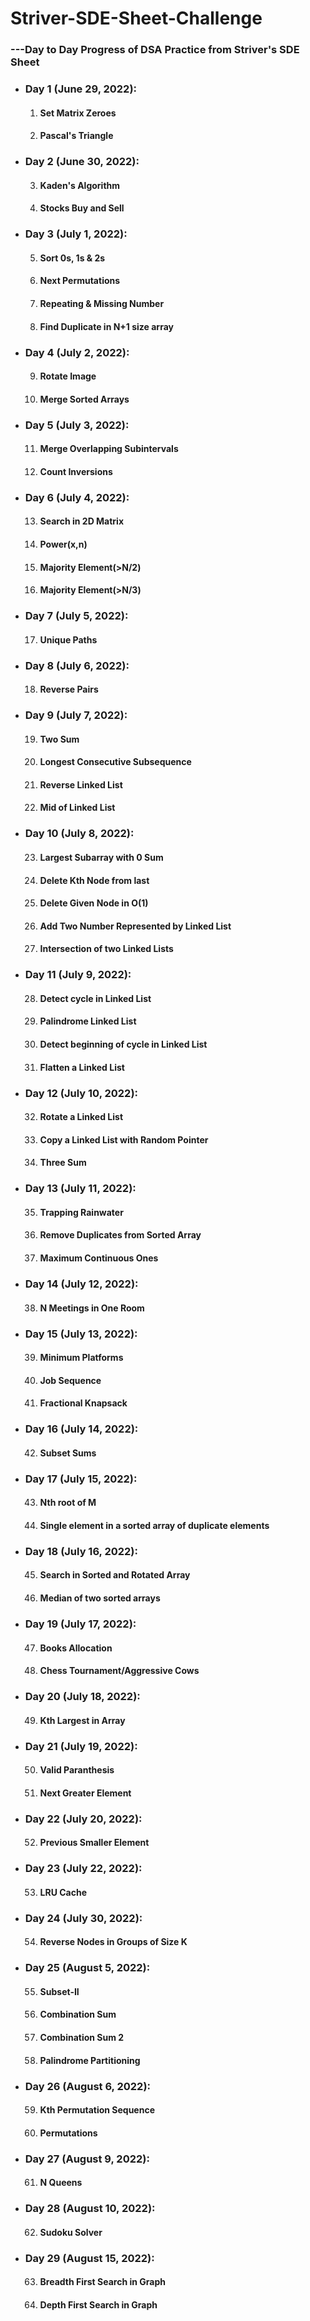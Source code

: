# Striver-SDE-Sheet-Challenge
<h3>---Day to Day Progress of DSA Practice from Striver's SDE Sheet</h3>

<ul>

  <li><h3>Day 1 (June 29, 2022):</h3>
      <ol type="1">
        <li><h4>Set Matrix Zeroes</h4></li>
        <li><h4>Pascal's Triangle</h4></li>
      </ol>
  </li>
  
  <li><h3>Day 2 (June 30, 2022):</h3>
      <ol type="1" start="3">
        <li><h4>Kaden's Algorithm</h4></li>
        <li><h4>Stocks Buy and Sell</h4></li>
      </ol>
  </li>

  <li><h3>Day 3 (July 1, 2022):</h3>
      <ol type="1" start="5">
        <li><h4>Sort 0s, 1s & 2s</h4></li>
        <li><h4>Next Permutations</h4></li>
        <li><h4>Repeating & Missing Number</h4></li>
        <li><h4>Find Duplicate in N+1 size array</h4></li>
      </ol>
  </li>

  <li><h3>Day 4 (July 2, 2022):</h3>
      <ol type="1" start="9">
        <li><h4>Rotate Image</h4></li>
        <li><h4>Merge Sorted Arrays</h4></li>
      </ol>
  </li>

  <li><h3>Day 5 (July 3, 2022):</h3>
      <ol type="1" start="11">
        <li><h4>Merge Overlapping Subintervals</h4></li>
        <li><h4>Count Inversions</h4></li>
      </ol>
  </li>

  <li><h3>Day 6 (July 4, 2022):</h3>
      <ol type="1" start="13">
        <li><h4>Search in 2D Matrix</h4></li>
        <li><h4>Power(x,n)</h4></li>
        <li><h4>Majority Element(>N/2)</h4></li>
        <li><h4>Majority Element(>N/3)</h4></li>
      </ol>
  </li>
  
  
  <li><h3>Day 7 (July 5, 2022):</h3>
      <ol type="1" start="17">
        <li><h4>Unique Paths</h4></li>
      </ol>
  </li>
  
  <li><h3>Day 8 (July 6, 2022):</h3>
      <ol type="1" start="18">
        <li><h4>Reverse Pairs</h4></li>
      </ol>
  </li>
  
  <li><h3>Day 9 (July 7, 2022):</h3>
      <ol type="1" start="19">
        <li><h4>Two Sum</h4></li>
        <li><h4>Longest Consecutive Subsequence</h4></li>
        <li><h4>Reverse Linked List</h4></li>
        <li><h4>Mid of Linked List</h4></li>
      </ol>
  </li>
  
  <li><h3>Day 10 (July 8, 2022):</h3>
      <ol type="1" start="23">
        <li><h4>Largest Subarray with 0 Sum</h4></li>
        <li><h4>Delete Kth Node from last</h4></li>
        <li><h4>Delete Given Node in O(1)</h4></li>
        <li><h4>Add Two Number Represented by Linked List</h4></li>
        <li><h4>Intersection of two Linked Lists</h4></li>
      </ol>
  </li>
  
  <li><h3>Day 11 (July 9, 2022):</h3>
      <ol type="1" start="28">
        <li><h4>Detect cycle in Linked List</h4></li>
        <li><h4>Palindrome Linked List</h4></li>
        <li><h4>Detect beginning of cycle in Linked List</h4></li>
        <li><h4>Flatten a Linked List</h4></li>
      </ol>
  </li>
  
  <li><h3>Day 12 (July 10, 2022):</h3>
      <ol type="1" start="32">
        <li><h4>Rotate a Linked List</h4></li>
        <li><h4>Copy a Linked List with Random Pointer</h4></li>
        <li><h4>Three Sum</h4></li>
      </ol>
  </li>
  
  <li><h3>Day 13 (July 11, 2022):</h3>
      <ol type="1" start="35">
        <li><h4>Trapping Rainwater</h4></li>
        <li><h4>Remove Duplicates from Sorted Array</h4></li>
        <li><h4>Maximum Continuous Ones</h4></li>
      </ol>
  </li>
  
  <li><h3>Day 14 (July 12, 2022):</h3>
      <ol type="1" start="38">
        <li><h4>N Meetings in One Room</h4></li>
      </ol>
  </li>
  
  <li><h3>Day 15 (July 13, 2022):</h3>
      <ol type="1" start="39">
        <li><h4>Minimum Platforms</h4></li>
        <li><h4>Job Sequence</h4></li>
        <li><h4>Fractional Knapsack</h4></li>
      </ol>
  </li>
  
  <li><h3>Day 16 (July 14, 2022):</h3>
      <ol type="1" start="42">
        <li><h4>Subset Sums</h4></li>
      </ol>
  </li>
  
  <li><h3>Day 17 (July 15, 2022):</h3>
      <ol type="1" start="43">
        <li><h4>Nth root of M</h4></li>
        <li><h4>Single element in a sorted array of duplicate elements</h4></li>
      </ol>
  </li>
  
  <li><h3>Day 18 (July 16, 2022):</h3>
      <ol type="1" start="45">
        <li><h4>Search in Sorted and Rotated Array</h4></li>
        <li><h4>Median of two sorted arrays</h4></li>
      </ol>
  </li>
  
  <li><h3>Day 19 (July 17, 2022):</h3>
      <ol type="1" start="47">
        <li><h4>Books Allocation</h4></li>
        <li><h4>Chess Tournament/Aggressive Cows</h4></li>
      </ol>
  </li>
  
  <li><h3>Day 20 (July 18, 2022):</h3>
      <ol type="1" start="49">
        <li><h4>Kth Largest in Array</h4></li>
      </ol>
  </li>
  
  <li><h3>Day 21 (July 19, 2022):</h3>
      <ol type="1" start="50">
        <li><h4>Valid Paranthesis</h4></li>
        <li><h4>Next Greater Element</h4></li>
      </ol>
  </li>
  
  <li><h3>Day 22 (July 20, 2022):</h3>
      <ol type="1" start="52">
        <li><h4>Previous Smaller Element</h4></li>
      </ol>
  </li>
  
  <li><h3>Day 23 (July 22, 2022):</h3>
      <ol type="1" start="53">
        <li><h4>LRU Cache</h4></li>
      </ol>
  </li>
  
  <li><h3>Day 24 (July 30, 2022):</h3>
      <ol type="1" start="54">
        <li><h4>Reverse Nodes in Groups of Size K</h4></li>
      </ol>
  </li>

  <li><h3>Day 25 (August 5, 2022):</h3>
      <ol type="1" start="55">
        <li><h4>Subset-II</h4></li>
        <li><h4>Combination Sum</h4></li>
        <li><h4>Combination Sum 2</h4></li>
        <li><h4>Palindrome Partitioning</h4></li>
      </ol>
  </li>

  <li><h3>Day 26 (August 6, 2022):</h3>
      <ol type="1" start="59">
        <li><h4>Kth Permutation Sequence</h4></li>
        <li><h4>Permutations</h4></li>
      </ol>
  </li>
  
  <li><h3>Day 27 (August 9, 2022):</h3>
      <ol type="1" start="61">
        <li><h4>N Queens</h4></li>
      </ol>
  </li>

  <li><h3>Day 28 (August 10, 2022):</h3>
      <ol type="1" start="62">
        <li><h4>Sudoku Solver</h4></li>
      </ol>
  </li>

  <li><h3>Day 29 (August 15, 2022):</h3>
      <ol type="1" start="63">
        <li><h4>Breadth First Search in Graph</h4></li>
        <li><h4>Depth First Search in Graph</h4></li>
      </ol>
  </li>


  
</ul>
